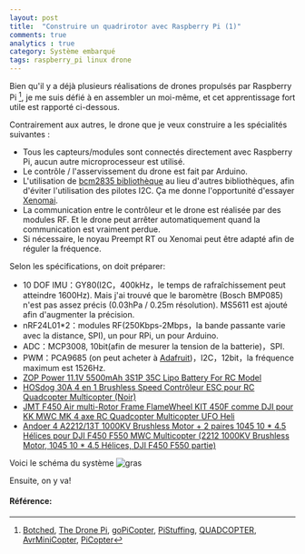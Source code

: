 ```yaml
---
layout: post
title:  "Construire un quadrirotor avec Raspberry Pi (1)"
comments: true
analytics : true
category: Système embarqué
tags: raspberry_pi linux drone
---
```


Bien qu'il y a déjà plusieurs réalisations de drones propulsés par Raspberry Pi [^1],
je me suis défié à en assembler un moi-même, et cet apprentissage fort utile est rapporté ci-dessous.

Contrairement aux autres, le drone que je veux construire a les spécialités suivantes :  
- Tous les capteurs/modules sont connectés directement avec Raspberry Pi, aucun autre microprocesseur est utilisé.  
- Le contrôle / l'asservissement du drone est fait par Arduino.  
- L'utilisation de [bcm2835 bibliothèque](http://www.airspayce.com/mikem/bcm2835/) 
au lieu d'autres bibliothèques, afin d'éviter l'utilisation des pilotes I2C.
Ça me donne l'opportunité d'essayer [Xenomai](https://xenomai.org/).  
- La communication entre le contrôleur et le drone est réalisée par des modules RF. 
Et le drone peut arrêter automatiquement quand la communication est vraiment perdue.  
- Si nécessaire, le noyau Preempt RT ou Xenomai peut être adapté afin de réguler la fréquence.  

Selon les spécifications, on doit préparer:  
- 10 DOF IMU：GY80(I2C，400kHz，le temps de rafraîchissement peut atteindre 1600Hz). 
Mais j'ai trouvé que le baromètre (Bosch BMP085) n'est pas assez précis (0.03hPa / 0.25m résolution).
MS5611 est ajouté afin d'augmenter la précision.   
- nRF24L01*2：modules RF(250Kbps-2Mbps，la bande passante varie avec la distance, SPI), un pour RPi, un pour Arduino.  
- ADC：MCP3008, 10bit(afin de mesurer la tension de la batterie)，SPI.  
- PWM：PCA9685 (on peut acheter à [Adafruit]((https://www.adafruit.com/product/815)))，I2C，12bit，la fréquence maximum est 1526Hz.  
- [ZOP Power 11.1V 5500mAh 3S1P 35C Lipo Battery For RC Model](https://www.amazon.fr/gp/product/B00T6ANWUU/ref=oh_aui_detailpage_o02_s00?ie=UTF8&psc=1)  
- [HOSdog 30A 4 en 1 Brushless Speed Contrôleur ESC pour RC Quadcopter Multicopter (Noir)](https://www.amazon.fr/gp/product/B00RWH7CA0/ref=oh_aui_detailpage_o03_s00?ie=UTF8&psc=1)  
- [JMT F450 Air multi-Rotor Frame FlameWheel KIT 450F comme DJI pour KK MWC MK 4 axe RC Quadcopter Multicopter UFO Heli](https://www.amazon.fr/gp/product/B00CCXN4HO/ref=oh_aui_detailpage_o07_s00?ie=UTF8&psc=1)  
- [Andoer 4 A2212/13T 1000KV Brushless Motor + 2 paires 1045 10 * 4.5 Hélices pour DJI F450 F550 MWC Multicopter (2212 1000KV Brushless Motor, 1045 10 * 4.5 Hélices, DJI F450 F550 partie)](https://www.amazon.fr/gp/product/B00L8H95AU/ref=oh_aui_detailpage_o08_s00?ie=UTF8&psc=1)  

<p>Voici le schéma du système <img src="/public/imgs/Sheme_drone.jpg" alt="gras"/> </p>
Ensuite, on y va!

#### Référence: ####

[^1]: [Botched](http://www.botched.co.uk/), 
      [The Drone Pi](http://www.instructables.com/id/The-Drone-Pi/),
      [goPiCopter](https://github.com/idavidstory/goPiCopter), 
      [PiStuffing](http://blog.pistuffing.co.uk/),
      [QUADCOPTER](https://github.com/vjaunet/QUADCOPTER_V2), 
      [AvrMiniCopter](https://github.com/gregd72002/AvrMiniCopter-wiki/wiki),
      [PiCopter](https://www.raspberrypi.org/forums/viewtopic.php?f=37&t=35746)

